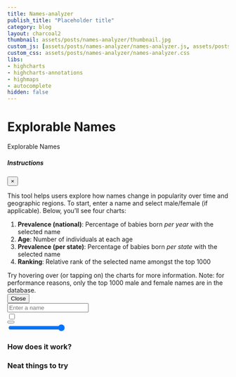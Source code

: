 ```yaml
---
title: Names-analyzer
publish_title: "Placeholder title"
category: blog
layout: charcoal2
thumbnail: assets/posts/names-analyzer/thumbnail.jpg
custom_js: [assets/posts/names-analyzer/names-analyzer.js, assets/posts/names-analyzer/lodash.min.js]
custom_css: assets/posts/names-analyzer/names-analyzer.css
libs:
- highcharts
- highcharts-annotations
- highmaps
- autocomplete
hidden: false
---
```


<!-- <img class="banner" src="{{site.baseurl}}/assets/posts/names-analyzer/hero.png"> --> 
<!-- 
Explorable Names
==
 -->

<div class='title-mobile'> 
<h1>Explorable Names</h1>
</div>
<div class='title'>
	<span>Explorable</span>
	<span>Names</span>
</div>

<!--
### Instructions: 
This tool helps users explore how names change in popularity over time and geographic regions. To start, enter a name and select male/female (if applicable). Below, you’ll see four charts: 

1. Prevalence (national): percentage of babies born _per year_ with the selected name 
2. Age: The number of individuals at each age
3. Prevalence (per state) percentage of babies born _per state_ with the selected name 
4. Ranking: The relative rank of the selected name amongst the top 1000

Try hovering over (or tapping on) the charts for more information. Note: for performance reasons, only the top 1000 male and female names are in the database. 
-->


<div class="modal fade" id="instructionModal" tabindex="-1" role="dialog" aria-labelledby="exampleModalLabel" aria-hidden="true">
  <div class="modal-dialog" role="document">
    <div class="modal-content">
      <div class="modal-header">
        <h5 class="modal-title" id="exampleModalLabel">Instructions</h5>
        <button type="button" class="close" data-dismiss="modal" aria-label="Close">
          <span aria-hidden="true">&times;</span>
        </button>
      </div>
      <div class="modal-body">
		<p>This tool helps users explore how names change in popularity over time and geographic regions. To start, enter a name and select male/female (if applicable). Below, you’ll see four charts: </p>
        <ol>
		<li><b>Prevalence (national)</b>: Percentage of babies born <span style="font-style:italic">per year</span> with the selected name</li>
		<li><b>Age</b>: Number of individuals at each age</li>
		<li><b>Prevalence (per state)</b>: Percentage of babies born <span style="font-style:italic">per state</span> with the selected name</li>
		<li><b>Ranking</b>: Relative rank of the selected name amongst the top 1000</li>
		</ol>
		Try hovering over (or tapping on) the charts for more information. Note: for performance reasons, only the top 1000 male and female names are in the database.
      </div>
      <div class="modal-footer">
        <button type="button" class="btn btn-secondary" data-dismiss="modal">Close</button>
      </div>
    </div>
  </div>
</div>


<div class="iface">
 	<div class='input'>
		<input type="name" id="name" class="name-input" spellcheck="false" placeholder="Enter a name" autocomplete="off"/>
	</div>
	<div class='button-set'>
		<div class="toggle"> 
		  <input id="sex" type="checkbox"/>
		  <label class="sex"></label>
		</div>
		<button type="button" class="btn btn-primary" data-toggle="modal" data-target="#instructionModal"></button>
	</div>
</div>


<div class='line-charts'>
	<div class="chart" id="prevalence"></div>
	<div class="chart" id="age"></div>
</div>

<div class='aux-charts'>
	<div>
		<input class="slider" id='map-slider' type="range" min="1910" max="2020" value="2020">
		<div class='chart' id='map'></div>
	</div>
	<div class="chart" id="rank"></div>
</div>

### How does it work?

### Neat things to try